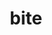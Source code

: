 ---
category: 4-letters
denotation: null
name: bite
reference_link: https://www.etymonline.com/word/bite
root_language: null
root_name: null
title: bite
type: free
word_sums:
- respelling: bite
  sum: 'Bite + '
---